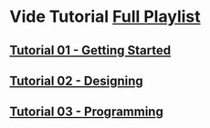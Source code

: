 # Vide  Tutorial [Full Playlist]()

## [Tutorial 01 - Getting Started]()

## [Tutorial 02 - Designing]()

## [Tutorial 03 - Programming]()
